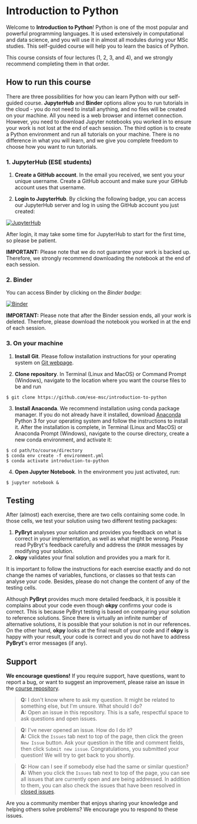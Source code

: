 # Introduction to Python

Welcome to **Introduction to Python**! Python is one of the most popular and powerful programming languages. It is used extensively in computational and data science, and you will use it in almost all modules during your MSc studies. This self-guided course will help you to learn the basics of Python.

This course consists of four lectures (1, 2, 3, and 4), and we strongly recommend completing them in that order.

## How to run this course

There are three possibilities for how you can learn Python with our self-guided course. **JupyterHub** and **Binder** options allow you to run tutorials in the cloud - you do not need to install anything, and no files will be created on your machine. All you need is a web browser and internet connection. However, you need to download Jupyter notebooks you worked in to ensure your work is not lost at the end of each session. The third option is to create a Python environment and run all tutorials on your machine. There is no difference in what you will learn, and we give you complete freedom to choose how you want to run tutorials.

### 1. JupyterHub (ESE students)

1. **Create a GitHub account**. In the email you received, we sent you your unique username. Create a GitHub account and make sure your GitHub account uses that username.

2. **Login to JupyterHub**. By clicking the following badge, you can access our JupyterHub server and log in using the GitHub account you just created:

[![JupyterHub](https://img.shields.io/badge/JupyterHub-ese--msc-orange)](https://jhub.ese.ic.ac.uk/presessional/hub/user-redirect/git-pull?repo=https%3A%2F%2Fgithub.com%2Fese-msc%2Fintroduction-to-python&urlpath=lab%2Ftree%2Fintroduction-to-python%2F&branch=main)

After login, it may take some time for JupyterHub to start for the first time, so please be patient.

**IMPORTANT:** Please note that we do not guarantee your work is backed up. Therefore, we strongly recommend downloading the notebook at the end of each session.

### 2. Binder

You can access Binder by clicking on the *Binder badge*:

[![Binder](https://mybinder.org/badge_logo.svg)](https://mybinder.org/v2/gh/ese-msc/introduction-to-python/HEAD?labpath=index.ipynb)

**IMPORTANT:** Please note that after the Binder session ends, all your work is deleted. Therefore, please download the notebook you worked in at the end of each session.

### 3. On your machine

1. **Install Git**. Please follow installation instructions for your operating system on [Git webpage](https://git-scm.com/).

2. **Clone repository**. In Terminal (Linux and MacOS) or Command Prompt (Windows), navigate to the location where you want the course files to be and run
```console
$ git clone https://github.com/ese-msc/introduction-to-python
```    
3. **Install Anaconda**. We recommend installation using conda package manager. If you do not already have it installed, download [Anaconda](https://www.anaconda.com/products/individual) Python 3 for your operating system and follow the instructions to install it. After the installation is complete, in Terminal (Linux and MacOS) or Anaconda Prompt (Windows), navigate to the course directory, create a new conda environment, and activate it:
```console
$ cd path/to/course/directory
$ conda env create -f environment.yml
$ conda activate introduction-to-python
``` 
4. **Open Jupyter Notebook**. In the environment you just activated, run:
```console
$ jupyter notebook &
```

## Testing

After (almost) each exercise, there are two cells containing some code. In those cells, we test your solution using two different testing packages:

1. **PyBryt** analyses your solution and provides you feedback on what is correct in your implementation, as well as what might be wrong. Please read PyBryt's feedback carefully and address the `ERROR` messages by modifying your solution.
2. **okpy** validates your final solution and provides you a mark for it.

It is important to follow the instructions for each exercise exactly and do not change the names of variables, functions, or classes so that tests can analyse your code. Besides, please do not change the content of any of the testing cells.

Although **PyBryt** provides much more detailed feedback, it is possible it complains about your code even though **okpy** confirms your code is correct. This is because PyBryt testing is based on comparing your solution to reference solutions. Since there is virtually an infinite number of alternative solutions, it is possible that your solution is not in our references. On the other hand, **okpy** looks at the final result of your code and if **okpy** is happy with your result, your code is correct and you do not have to address **PyBryt**'s error messages (if any).

## Support

**We encourage questions!** If you require support, have questions, want to report a bug, or want to suggest an improvement, please raise an issue in the [course repository](https://github.com/ese-msc/introduction-to-python).

> **Q:** I don't know where to ask my question. It might be related to something else, but I'm unsure. What should I do?  
> **A:** Open an issue in this repository. This is a safe, respectful space to ask questions and open issues.

> **Q:** I've never opened an issue. How do I do it?  
> **A:** Click the `Issues` tab next to top of the page, then click the green `New Issue` button. Ask your question in the title and comment fields, then click  `Submit new issue`. Congratulations, you submitted your question! We will try to get back to you shortly.

> **Q:** How can I see if somebody else had the same or similar question?  
> **A:** When you click the `Issues` tab next to top of the page, you can see all issues that are currently open and are being addressed. In addition to them, you can also check the issues that have been resolved in [closed issues](https://github.com/ese-msc/introduction-to-python/issues?q=is%3Aissue+is%3Aclosed).

Are you a community member that enjoys sharing your knowledge and helping others solve problems? We encourage you to respond to these issues.